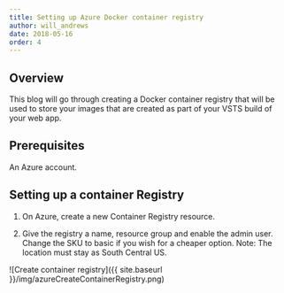 ```yaml
---
title: Setting up Azure Docker container registry
author: will_andrews
date: 2018-05-16
order: 4
--- 
```


## Overview
This blog will go through creating a Docker container registry that will be used to store your  images that are created as part of your VSTS build of your web app.

## Prerequisites

An Azure account.

## Setting up a container Registry

1) On Azure, create a new Container Registry resource.

2) Give the registry a name, resource group and enable the admin user. Change the SKU to basic if you wish for a cheaper option. Note: The location must stay as South Central US.

![Create container registry]({{ site.baseurl }}/img/azureCreateContainerRegistry.png)
